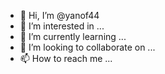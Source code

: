 - 👋 Hi, I’m @yanof44
- 👀 I’m interested in ...
- 🌱 I’m currently learning ...
- 💞️ I’m looking to collaborate on ...
- 📫 How to reach me ...

<!---
yanof44/yanof44 is a ✨ special ✨ repository because its `README.md` (this file) appears on your GitHub profile.
You can click the Preview link to take a look at your changes.
---
